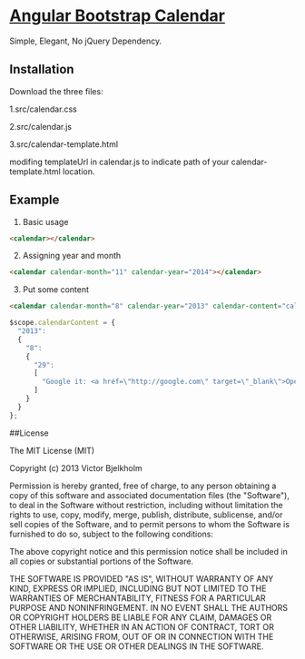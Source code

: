 ## 

# [Angular Bootstrap Calendar](http://mofas.github.io/angular-bootstrap-calendar/examples/index.html) 


Simple, Elegant, No jQuery Dependency.




## Installation

Download the three files:

1.src/calendar.css

2.src/calendar.js

3.src/calendar-template.html



modifing templateUrl in calendar.js to indicate path of your calendar-template.html location.


 
## Example

1. Basic usage
``` html
<calendar></calendar>
```


2. Assigning year and month
``` html
<calendar calendar-month="11" calendar-year="2014"></calendar>  
```

3. Put some content
``` html
<calendar calendar-month="8" calendar-year="2013" calendar-content="calendarContent" ></calendar>
```

``` javascript
$scope.calendarContent = {
  "2013":
  {
    "8":
    {
      "29":
      [
        "Google it: <a href=\"http://google.com\" target=\"_blank\">Open Tab</a>"
      ]
    }
  }
};    
```

##License

  The MIT License (MIT)

  Copyright (c) 2013 Victor Bjelkholm

  Permission is hereby granted, free of charge, to any person obtaining a copy
  of this software and associated documentation files (the "Software"), to deal
  in the Software without restriction, including without limitation the rights
  to use, copy, modify, merge, publish, distribute, sublicense, and/or sell
  copies of the Software, and to permit persons to whom the Software is
  furnished to do so, subject to the following conditions:

  The above copyright notice and this permission notice shall be included in
  all copies or substantial portions of the Software.

  THE SOFTWARE IS PROVIDED "AS IS", WITHOUT WARRANTY OF ANY KIND, EXPRESS OR
  IMPLIED, INCLUDING BUT NOT LIMITED TO THE WARRANTIES OF MERCHANTABILITY,
  FITNESS FOR A PARTICULAR PURPOSE AND NONINFRINGEMENT. IN NO EVENT SHALL THE
  AUTHORS OR COPYRIGHT HOLDERS BE LIABLE FOR ANY CLAIM, DAMAGES OR OTHER
  LIABILITY, WHETHER IN AN ACTION OF CONTRACT, TORT OR OTHERWISE, ARISING FROM,
  OUT OF OR IN CONNECTION WITH THE SOFTWARE OR THE USE OR OTHER DEALINGS IN
  THE SOFTWARE.

